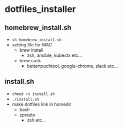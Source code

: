 # dotfiles_installer
## homebrew_install.sh
- `sh homebrew_install.sh`
- setting file for MAC
    - brew install
        - zsh, ansible, kubectx etc...
    - brew cask
        - bettertouchtool, google-chrome, slack etc...

## install.sh
- `chmod +x install.sh`
- `./install.sh`
- make dotfiles link in homedir
    - bash
    - zprezto
        - zsh etc...
